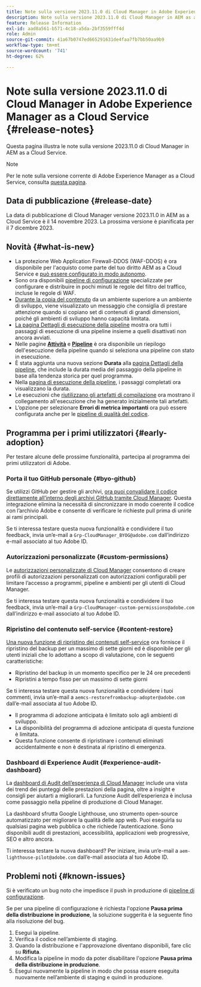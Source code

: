 ```yaml
---
title: Note sulla versione 2023.11.0 di Cloud Manager in Adobe Experience Manager as a Cloud Service
description: Note sulla versione 2023.11.0 di Cloud Manager in AEM as a Cloud Service.
feature: Release Information
exl-id: aad8a561-b571-4c18-a5da-2bf3559fff4d
role: Admin
source-git-commit: 41a67b0747ed665291631de4faa7fb7bb50aa9b9
workflow-type: tm+mt
source-wordcount: '741'
ht-degree: 62%

---
```


# Note sulla versione 2023.11.0 di Cloud Manager in Adobe Experience Manager as a Cloud Service {#release-notes}

Questa pagina illustra le note sulla versione 2023.11.0 di Cloud Manager in AEM as a Cloud Service.

>[!NOTE]
>
>Per le note sulla versione corrente di Adobe Experience Manager as a Cloud Service, consulta [questa pagina](/help/release-notes/release-notes-cloud/release-notes-current.md).

## Data di pubblicazione {#release-date}

La data di pubblicazione di Cloud Manager versione 2023.11.0 in AEM as a Cloud Service è il 14 novembre 2023. La prossima versione è pianificata per il 7 dicembre 2023.

## Novità {#what-is-new}

* La protezione Web Application Firewall-DDOS (WAF-DDOS) è ora disponibile per l&#39;acquisto come parte del tuo diritto AEM as a Cloud Service e [può essere configurato in modo autonomo](/help/implementing/cloud-manager/getting-access-to-aem-in-cloud/creating-production-programs.md).
* Sono ora disponibili [pipeline di configurazione](/help/implementing/cloud-manager/configuring-pipelines/introduction-ci-cd-pipelines.md) specializzate per configurare e distribuire in pochi minuti le regole del filtro del traffico, incluse le regole di WAF.
* [Durante la copia del contenuto](/help/implementing/developing/tools/content-copy.md) da un ambiente superiore a un ambiente di sviluppo, viene visualizzato un messaggio che consiglia di prestare attenzione quando si copiano set di contenuti di grandi dimensioni, poiché gli ambienti di sviluppo hanno capacità limitata.
* [La pagina Dettagli di esecuzione della pipeline](/help/implementing/cloud-manager/configuring-pipelines/managing-pipelines.md#view-details) mostra ora tutti i passaggi di esecuzione di una pipeline insieme a quelli disattivati non ancora avviati.
* Nelle pagine **[Attività](/help/implementing/cloud-manager/configuring-pipelines/managing-pipelines.md#activity)** e **[Pipeline](/help/implementing/cloud-manager/configuring-pipelines/managing-pipelines.md#pipelines)** è ora disponibile un riepilogo dell&#39;esecuzione della pipeline quando si seleziona una pipeline con stato in esecuzione.
* È stata aggiunta una nuova sezione **Durata** alla [pagina Dettagli della pipeline](/help/implementing/cloud-manager/configuring-pipelines/managing-pipelines.md#view-details), che include la durata media del passaggio della pipeline in base alla tendenza storica per quel programma.
* Nella [pagina di esecuzione della pipeline](/help/implementing/cloud-manager/configuring-pipelines/managing-pipelines.md#activity-window), i passaggi completati ora visualizzano la durata.
* Le esecuzioni che [riutilizzano gli artefatti di compilazione](/help/implementing/cloud-manager/getting-access-to-aem-in-cloud/setting-up-project.md#build-artifact-reuse) ora mostrano il collegamento all&#39;esecuzione che ha generato inizialmente tali artefatti.
* L’opzione per selezionare **Errori di metrica importanti** ora può essere configurata anche per le [pipeline di qualità del codice](/help/implementing/cloud-manager/configuring-pipelines/configuring-non-production-pipelines.md).


## Programma per i primi utilizzatori {#early-adoption}

Per testare alcune delle prossime funzionalità, partecipa al programma dei primi utilizzatori di Adobe.

### Porta il tuo GitHub personale {#byo-github}

Se utilizzi GitHub per gestire gli archivi, [ora puoi convalidare il codice direttamente all’interno degli archivi GitHub tramite Cloud Manager](/help/implementing/cloud-manager/managing-code/private-repositories.md). Questa integrazione elimina la necessità di sincronizzare in modo coerente il codice con l’archivio Adobe e consente di verificare le richieste pull prima di unirle ai rami principali.

Se ti interessa testare questa nuova funzionalità e condividere il tuo feedback, invia un’e-mail a `Grp-CloudManager_BYOG@adobe.com` dall’indirizzo e-mail associato al tuo Adobe ID.

### Autorizzazioni personalizzate {#custom-permissions}

Le [autorizzazioni personalizzate di Cloud Manager](/help/implementing/cloud-manager/custom-permissions.md) consentono di creare profili di autorizzazioni personalizzati con autorizzazioni configurabili per limitare l’accesso a programmi, pipeline e ambienti per gli utenti di Cloud Manager.

Se ti interessa testare questa nuova funzionalità e condividere il tuo feedback, invia un’e-mail a `Grp-CloudManager-custom-permissions@adobe.com` dall’indirizzo e-mail associato al tuo Adobe ID.

### Ripristino del contenuto self-service {#content-restore}

[Una nuova funzione di ripristino dei contenuti self-service](/help/operations/restore.md) ora fornisce il ripristino del backup per un massimo di sette giorni ed è disponibile per gli utenti iniziali che lo adottano a scopo di valutazione, con le seguenti caratteristiche:

* Ripristino del backup in un momento specifico per le 24 ore precedenti
* Ripristini a tempo fisso per un massimo di sette giorni

Se ti interessa testare questa nuova funzionalità e condividere i tuoi commenti, invia un’e-mail a `aemcs-restorefrombackup-adopter@adobe.com` dall’e-mail associata al tuo Adobe ID.

* Il programma di adozione anticipata è limitato solo agli ambienti di sviluppo.
* La disponibilità del programma di adozione anticipata di questa funzione è limitata.
* Questa funzione consente di ripristinare i contenuti eliminati accidentalmente e non è destinata al ripristino di emergenza.

### Dashboard di Experience Audit {#experience-audit-dashboard}

La [dashboard di Audit dell’esperienza di Cloud Manager](/help/implementing/cloud-manager/experience-audit-dashboard.md) include una vista dei trend dei punteggi delle prestazioni della pagina, oltre a insight e consigli per aiutarti a migliorarli. La funzione Audit dell’esperienza è inclusa come passaggio nella pipeline di produzione di Cloud Manager.

La dashboard sfrutta Google Lighthouse, uno strumento open-source automatizzato per migliorare la qualità delle app web. Puoi eseguirla su qualsiasi pagina web pubblica o che richiede l’autenticazione. Sono disponibili audit di prestazioni, accessibilità, applicazioni web progressive, SEO e altro ancora.

Ti interessa testare la nuova dashboard? Per iniziare, invia un’e-mail a `aem-lighthouse-pilot@adobe.com` dall’e-mail associata al tuo Adobe ID.

## Problemi noti {#known-issues}

Si è verificato un bug noto che impedisce il push in produzione di [pipeline di configurazione](/help/implementing/cloud-manager/configuring-pipelines/introduction-ci-cd-pipelines.md##config-deployment-pipeline).

Se per una pipeline di configurazione è richiesta l&#39;opzione **Pausa prima della distribuzione in produzione**, la soluzione suggerita è la seguente fino alla risoluzione del bug.

1. Esegui la pipeline.
1. Verifica il codice nell’ambiente di staging.
1. Quando la distribuzione e l&#39;approvazione diventano disponibili, fare clic su **Rifiuta**.
1. Modifica la pipeline in modo da poter disabilitare l&#39;opzione **Pausa prima della distribuzione in produzione**.
1. Esegui nuovamente la pipeline in modo che possa essere eseguita nuovamente nell’ambiente di staging e quindi in produzione.
